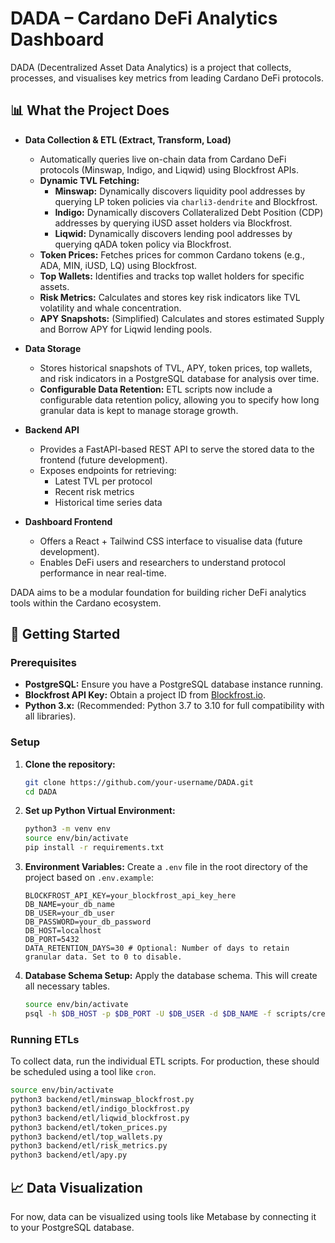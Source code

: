 # DADA – Cardano DeFi Analytics Dashboard

DADA (Decentralized Asset Data Analytics) is a project that collects, processes, and visualises key metrics from leading Cardano DeFi protocols.

## 📊 What the Project Does

- **Data Collection & ETL (Extract, Transform, Load)**
  - Automatically queries live on-chain data from Cardano DeFi protocols (Minswap, Indigo, and Liqwid) using Blockfrost APIs.
  - **Dynamic TVL Fetching:**
    - **Minswap:** Dynamically discovers liquidity pool addresses by querying LP token policies via `charli3-dendrite` and Blockfrost.
    - **Indigo:** Dynamically discovers Collateralized Debt Position (CDP) addresses by querying iUSD asset holders via Blockfrost.
    - **Liqwid:** Dynamically discovers lending pool addresses by querying qADA token policy via Blockfrost.
  - **Token Prices:** Fetches prices for common Cardano tokens (e.g., ADA, MIN, iUSD, LQ) using Blockfrost.
  - **Top Wallets:** Identifies and tracks top wallet holders for specific assets.
  - **Risk Metrics:** Calculates and stores key risk indicators like TVL volatility and whale concentration.
  - **APY Snapshots:** (Simplified) Calculates and stores estimated Supply and Borrow APY for Liqwid lending pools.

- **Data Storage**
  - Stores historical snapshots of TVL, APY, token prices, top wallets, and risk indicators in a PostgreSQL database for analysis over time.
  - **Configurable Data Retention:** ETL scripts now include a configurable data retention policy, allowing you to specify how long granular data is kept to manage storage growth.

- **Backend API**
  - Provides a FastAPI-based REST API to serve the stored data to the frontend (future development).
  - Exposes endpoints for retrieving:
    - Latest TVL per protocol
    - Recent risk metrics
    - Historical time series data

- **Dashboard Frontend**
  - Offers a React + Tailwind CSS interface to visualise data (future development).
  - Enables DeFi users and researchers to understand protocol performance in near real-time.

DADA aims to be a modular foundation for building richer DeFi analytics tools within the Cardano ecosystem.

## 🚀 Getting Started

### Prerequisites

- **PostgreSQL:** Ensure you have a PostgreSQL database instance running.
- **Blockfrost API Key:** Obtain a project ID from [Blockfrost.io](https://blockfrost.io).
- **Python 3.x:** (Recommended: Python 3.7 to 3.10 for full compatibility with all libraries).

### Setup

1.  **Clone the repository:**
    ```bash
    git clone https://github.com/your-username/DADA.git
    cd DADA
    ```

2.  **Set up Python Virtual Environment:**
    ```bash
    python3 -m venv env
    source env/bin/activate
    pip install -r requirements.txt
    ```

3.  **Environment Variables:**
    Create a `.env` file in the root directory of the project based on `.env.example`:
    ```
    BLOCKFROST_API_KEY=your_blockfrost_api_key_here
    DB_NAME=your_db_name
    DB_USER=your_db_user
    DB_PASSWORD=your_db_password
    DB_HOST=localhost
    DB_PORT=5432
    DATA_RETENTION_DAYS=30 # Optional: Number of days to retain granular data. Set to 0 to disable.
    ```

4.  **Database Schema Setup:**
    Apply the database schema. This will create all necessary tables.
    ```bash
    source env/bin/activate
    psql -h $DB_HOST -p $DB_PORT -U $DB_USER -d $DB_NAME -f scripts/create_tables.sql
    ```

### Running ETLs

To collect data, run the individual ETL scripts. For production, these should be scheduled using a tool like `cron`.

```bash
source env/bin/activate
python3 backend/etl/minswap_blockfrost.py
python3 backend/etl/indigo_blockfrost.py
python3 backend/etl/liqwid_blockfrost.py
python3 backend/etl/token_prices.py
python3 backend/etl/top_wallets.py
python3 backend/etl/risk_metrics.py
python3 backend/etl/apy.py
```

## 📈 Data Visualization

For now, data can be visualized using tools like Metabase by connecting it to your PostgreSQL database.